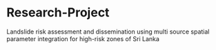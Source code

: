 # Research-Project
Landslide risk assessment and dissemination using multi source spatial parameter integration for high-risk zones of Sri Lanka
